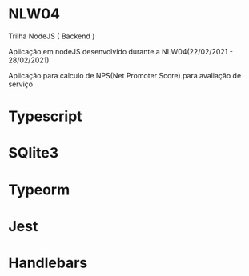 # NLW04
Trilha NodeJS ( Backend )

Aplicação em nodeJS desenvolvido durante a NLW04(22/02/2021 - 28/02/2021)

Aplicação para calculo de NPS(Net Promoter Score) para avaliação de serviço

# Typescript
# SQlite3
# Typeorm
# Jest
# Handlebars